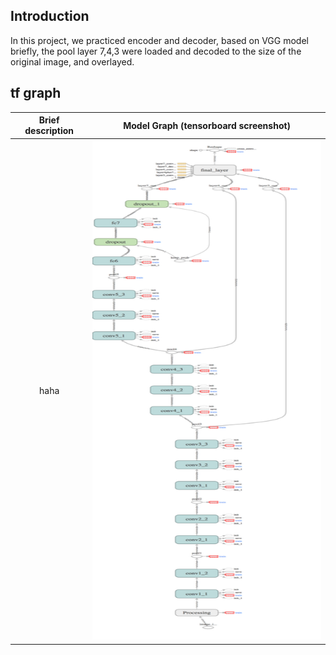 
## Introduction
In this project, we practiced encoder and decoder, based on VGG model
briefly, the pool layer 7,4,3 were loaded and decoded to the size of the original image, and overlayed. 

## tf graph

Brief description           |  Model Graph (tensorboard screenshot)
:-------------------------:|:-------------------------:
  haha |  <img src="./figures/graph.jpg" width="400" height="800" />
